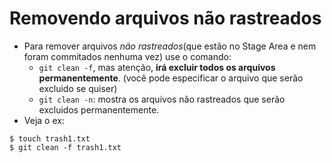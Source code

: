 # Removendo arquivos não rastreados

* Para remover arquivos _não rastreados_(que estão no Stage Area e nem foram commitados nenhuma vez) use o comando:
    - `git clean -f`, mas atenção, **irá excluir todos os arquivos permanentemente**. (você pode especificar o arquivo que serão excluido se quiser)
    - `git clean -n`: mostra os arquivos não rastreados que serão excluidos permanentemente. 
* Veja o ex:
```
$ touch trash1.txt
$ git clean -f trash1.txt
```